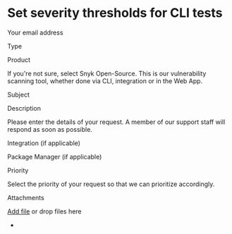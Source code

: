 # Set severity thresholds for CLI tests

Your email address

Type

Product

If you're not sure, select Snyk Open-Source. This is our vulnerability scanning tool, whether done via CLI, integration or in the Web App.

Subject

Description

Please enter the details of your request. A member of our support staff will respond as soon as possible.

Integration \(if applicable\)

Package Manager \(if applicable\)

Priority

Select the priority of your request so that we can prioritize accordingly.

Attachments

[Add file](untitled-59.md) or drop files here

* 
